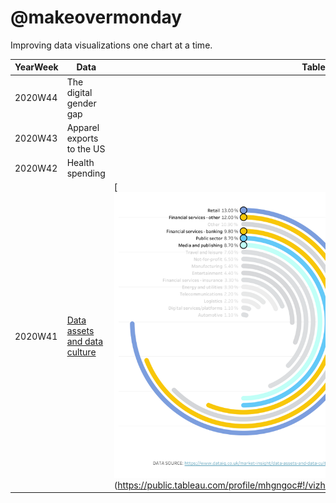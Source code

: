 # @makeovermonday
Improving data visualizations one chart at a time.

| YearWeek | Data | Tableau |
|-|-|-|
| 2020W44 | The digital gender gap | |
| 2020W43 | Apparel exports to the US | |
| 2020W42 | Health spending | |
| 2020W41 | [Data assets and data culture](https://data.world/makeovermonday/2020w41-data-assets-and-data-culture/workspace/project-summary) |[![](2020W41.png)(https://public.tableau.com/profile/mhgngoc#!/vizhome/makeovermonday2020W41/DASHBOARD)|